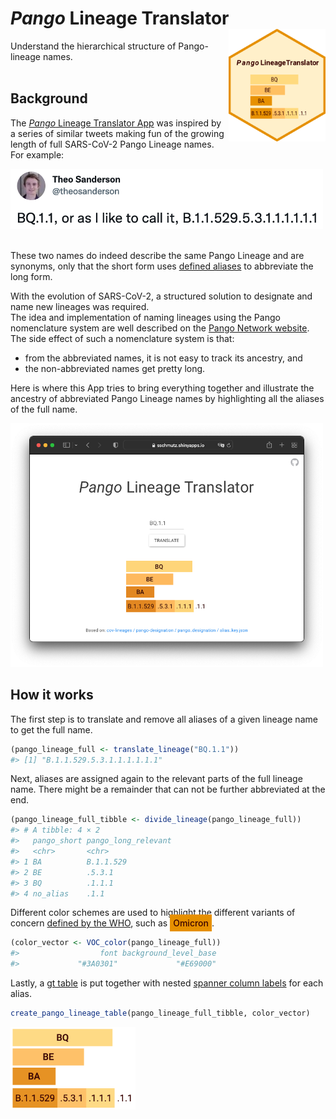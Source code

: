 
<!-- README.md is generated from README.Rmd. Please edit that file -->

# *Pango* Lineage Translator <a href='https://sschmutz.shinyapps.io/PangoLineageTranslator/'><img src='man/figures/logo.png' align="right" height="180px" /></a>

Understand the hierarchical structure of Pango-lineage names. <br> <br>

## Background

The [*Pango* Lineage Translator
App](https://sschmutz.shinyapps.io/PangoLineageTranslator/) was inspired
by a series of similar tweets making fun of the growing length of full
SARS-CoV-2 Pango Lineage names. For example:

<div>

<a href='https://twitter.com/theosanderson/status/1572537385250070529?t=2-MfB36IsUaZ-HVsIEH5pg&s=03'>
<img src="man/figures/README-tweet-1.png" width="500px"> </a>

</div>

<br>

These two names do indeed describe the same Pango Lineage and are
synonyms, only that the short form uses [defined
aliases](https://github.com/cov-lineages/pango-designation/blob/master/pango_designation/alias_key.json)
to abbreviate the long form.

With the evolution of SARS-CoV-2, a structured solution to designate and
name new lineages was required.  
The idea and implementation of naming lineages using the Pango
nomenclature system are well described on the [Pango Network
website](https://www.pango.network/the-pango-nomenclature-system/statement-of-nomenclature-rules/).  
The side effect of such a nomenclature system is that:  
- from the abbreviated names, it is not easy to track its ancestry,
and  
- the non-abbreviated names get pretty long.

Here is where this App tries to bring everything together and illustrate
the ancestry of abbreviated Pango Lineage names by highlighting all the
aliases of the full name.

<div align="left">

<a href='https://sschmutz.shinyapps.io/PangoLineageTranslator/'>
<img src="man/figures/README-app-screenshot-1.png" width="500px"> </a>

</div>

## How it works

The first step is to translate and remove all aliases of a given lineage
name to get the full name.

``` r
(pango_lineage_full <- translate_lineage("BQ.1.1"))
#> [1] "B.1.1.529.5.3.1.1.1.1.1.1"
```

Next, aliases are assigned again to the relevant parts of the full
lineage name. There might be a remainder that can not be further
abbreviated at the end.

``` r
(pango_lineage_full_tibble <- divide_lineage(pango_lineage_full))
#> # A tibble: 4 × 2
#>   pango_short pango_long_relevant
#>   <chr>       <chr>              
#> 1 BA          B.1.1.529          
#> 2 BE          .5.3.1             
#> 3 BQ          .1.1.1             
#> 4 no_alias    .1.1
```

Different color schemes are used to highlight the different variants of
concern [defined by the
WHO](https://www.who.int/activities/tracking-SARS-CoV-2-variants), such
as
<a style='font-weight:500;background-color:#E69000;color:#3A0301;padding: 5px 5px 5px 5px;'>Omicron</a>.

``` r
(color_vector <- VOC_color(pango_lineage_full))
#>                  font background_level_base 
#>             "#3A0301"             "#E69000"
```

Lastly, a [gt table](https://gt.rstudio.com/) is put together with
nested [spanner column
labels](https://gt.rstudio.com/reference/tab_spanner.html) for each
alias.

``` r
create_pango_lineage_table(pango_lineage_full_tibble, color_vector)
```

<div align="left">

<img src="man/figures/README-table-example-1.png" width="200px">

</div>
